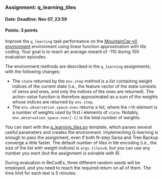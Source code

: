### Assignment: q_learning_tiles
#### Date: Deadline: Nov 07, 23:59
#### Points: 3 points

Improve the `q_learning` task performance on the
[MountainCar-v0 environment](https://gym.openai.com/envs/MountainCar-v0)
environment using linear function approximation with tile coding.
Your goal is to reach an average reward of -110 during 100 evaluation episodes.

The environment methods are described in the `q_learning` assignments, with
the following changes:
- The `state` returned by the `env.step` method is a _list_ containing weight
  indices of the current state (i.e., the feature vector of the state consists
  of zeros and ones, and only the indices of the ones are returned). The
  action-value function is therefore approximated as a sum of the weights whose
  indices are returned by `env.step`.
- The `env.observation_space.nvec` returns a list, where the $i$-th element
  is a number of weights used by first $i$ elements of `state`. Notably,
  `env.observation_space.nvec[-1]` is the total number of weights.

You can start with the [q_learning_tiles.py](https://github.com/ufal/npfl122/tree/master/labs/04/q_learning_tiles.py)
template, which parses several useful parameters and creates the environment.
Implementing Q-learning is enough to pass the assignment, even if both N-step
Sarsa and Tree Backup converge a little faster. The default number of tiles in
tile encoding (i.e., the size of the list with weight indices) is
`args.tiles=8`, but you can use any number you want (but the assignment is
solvable with 8).

During evaluation in ReCodEx, three different random seeds will be employed, and
you need to reach the required return on all of them. The time limit for each
test is 5 minutes.
